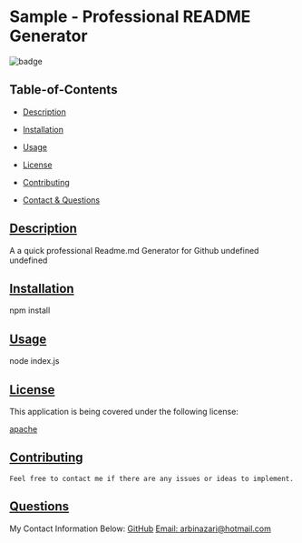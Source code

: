 
  # Sample - Professional README Generator
  
  
  ![badge](https://img.shields.io/badge/license-apache-blue)
    
  ## Table-of-Contents
  * [Description](#description)
  * [Installation](#installation)
  * [Usage](#usage)
  
  * [License](#license)
    
  * [Contributing](#contributing)
  * [Contact & Questions](#questions)
  
  ## [Description](#table-of-contents)
  A a quick professional Readme.md Generator for Github
  undefined
  undefined
  ## [Installation](#table-of-contents)
  npm install
  ## [Usage](#table-of-contents)
  node index.js
  
  
  
  ## [License](#table-of-contents)
  This application is being covered under the following license:
  
  [apache](https://choosealicense.com/licenses/apache)
    
    
  ## [Contributing](#table-of-contents)
  
  
    Feel free to contact me if there are any issues or ideas to implement.
    
  ## [Questions](#table-of-contents)
  My Contact Information Below:
  [GitHub](https://github.com/arbinazari)
  [Email: arbinazari@hotmail.com](mailto:arbinazari@hotmail.com)

